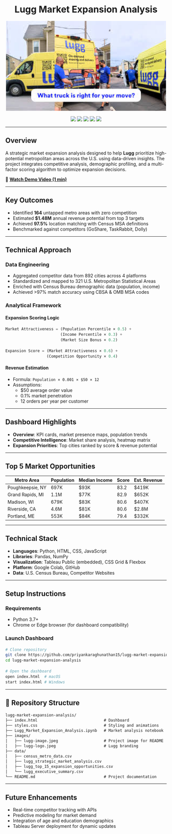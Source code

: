 
<h1 align="center"> Lugg Market Expansion Analysis</h1>

<p align="center">
  <img src="images/lugg-image.jpeg" alt="Lugg Moving Truck" width="500"/>
</p>

<p align="center">
  <img src="https://img.shields.io/badge/Python-3776AB?style=for-the-badge&logo=python&logoColor=white" />
  <img src="https://img.shields.io/badge/Tableau-E97627?style=for-the-badge&logo=tableau&logoColor=white" />
  <img src="https://img.shields.io/badge/HTML5-E34F26?style=for-the-badge&logo=html5&logoColor=white" />
  <img src="https://img.shields.io/badge/CSS3-1572B6?style=for-the-badge&logo=css3&logoColor=white" />
  <img src="https://img.shields.io/badge/JavaScript-F7DF1E?style=for-the-badge&logo=javascript&logoColor=black" />
</p>

---

## Overview

A strategic market expansion analysis designed to help **Lugg** prioritize high-potential metropolitan areas across the U.S. using data-driven insights. The project integrates competitive analysis, demographic profiling, and a multi-factor scoring algorithm to optimize expansion decisions.

🎥 **[Watch Demo Video (1 min)](https://drive.google.com/file/d/1vf7u3VIbbswkIVTHFkTCqZjW8F8B0xRj/view?usp=sharing)**

---

## Key Outcomes

- Identified **164** untapped metro areas with zero competition
- Estimated **$1.48M** annual revenue potential from top 3 targets
- Achieved **97.5%** location matching with Census MSA definitions
- Benchmarked against competitors (GoShare, TaskRabbit, Dolly)

---

## Technical Approach

### Data Engineering

- Aggregated competitor data from 892 cities across 4 platforms
- Standardized and mapped to 321 U.S. Metropolitan Statistical Areas
- Enriched with Census Bureau demographic data (population, income)
- Achieved >97% match accuracy using CBSA & OMB MSA codes

### Analytical Framework

#### Expansion Scoring Logic

```python
Market Attractiveness = (Population Percentile × 0.5) + 
                        (Income Percentile × 0.3) + 
                        (Market Size Bonus × 0.2)

Expansion Score = (Market Attractiveness × 0.6) + 
                  (Competition Opportunity × 0.4)
```

#### Revenue Estimation

- Formula: `Population × 0.001 × $50 × 12`
- Assumptions:
  - $50 average order value
  - 0.1% market penetration
  - 12 orders per year per customer

---

## Dashboard Highlights

- **Overview**: KPI cards, market presence maps, population trends
- **Competitive Intelligence**: Market share analysis, heatmap matrix
- **Expansion Priorities**: Top cities ranked by score & revenue potential

---

## Top 5 Market Opportunities

| Metro Area             | Population | Median Income | Score | Est. Revenue |
|------------------------|------------|---------------|-------|---------------|
| Poughkeepsie, NY       | 697K       | $93K          | 83.2  | $419K         |
| Grand Rapids, MI       | 1.1M       | $77K          | 82.9  | $652K         |
| Madison, WI            | 679K       | $83K          | 80.6  | $407K         |
| Riverside, CA          | 4.6M       | $81K          | 80.6  | $2.8M         |
| Portland, ME           | 553K       | $84K          | 79.4  | $332K         |

---

## Technical Stack

- **Languages**: Python, HTML, CSS, JavaScript
- **Libraries**: Pandas, NumPy
- **Visualization**: Tableau Public (embedded), CSS Grid & Flexbox
- **Platform**: Google Colab, GitHub
- **Data**: U.S. Census Bureau, Competitor Websites

---

## Setup Instructions

### Requirements

- Python 3.7+
- Chrome or Edge browser (for dashboard compatibility)

### Launch Dashboard

```bash
# Clone repository
git clone https://github.com/priyankaraghunathan15/lugg-market-expansion-analysis.git
cd lugg-market-expansion-analysis

# Open the dashboard
open index.html  # macOS
start index.html # Windows
```

---

## 📂 Repository Structure

```
lugg-market-expansion-analysis/
├── index.html                             # Dashboard
├── styles.css                             # Styling and animations
├── Lugg_Market_Expansion_Analysis.ipynb   # Market analysis notebook
├── images/
│   ├── lugg-image.jpeg                    # Project image for README 
│   ├── lugg-logo.jpeg                     # Lugg branding
├── data/
│   ├── census_metro_data.csv
│   ├── lugg_strategic_market_analysis.csv
│   ├── lugg_top_15_expansion_opportunities.csv
│   └── lugg_executive_summary.csv
└── README.md                              # Project documentation
```

---

## Future Enhancements

- Real-time competitor tracking with APIs
- Predictive modeling for market demand
- Integration of age and education demographics
- Tableau Server deployment for dynamic updates


